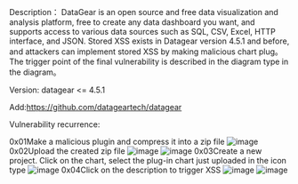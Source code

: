 Description： DataGear is an open source and free data visualization and analysis platform, free to create any data dashboard you want, and supports access to various data sources such as SQL, CSV, Excel, HTTP interface, and JSON. Stored XSS exists in Datagear version 4.5.1 and before, and attackers can implement stored XSS by making malicious chart plug。The trigger point of the final vulnerability is described in the diagram type in the diagram。

Version: datagear <= 4.5.1

Add:https://github.com/datageartech/datagear

Vulnerability recurrence:

0x01Make a malicious plugin and compress it into a zip file
![image](https://user-images.githubusercontent.com/65865031/226665615-146e6a09-1175-414c-9528-668d0bcd2dc2.png)
0x02Upload the created zip file
![image](https://user-images.githubusercontent.com/65865031/226665787-7b781b48-18b7-4613-b494-c7e95e564046.png)
![image](https://user-images.githubusercontent.com/65865031/226665850-030f4cbc-2121-40ee-a54e-8ece42d53b3b.png)
0x03Create a new project. Click on the chart, select the plug-in chart just uploaded in the icon type
![image](https://user-images.githubusercontent.com/65865031/226665936-74ac9f87-8495-477e-ae6e-334ebfbf7a03.png)
0x04Click on the description to trigger XSS
![image](https://user-images.githubusercontent.com/65865031/226666098-7f909eca-f81a-43a3-8a93-51fd0f390f50.png)
![image](https://user-images.githubusercontent.com/65865031/226666118-e8a85579-278a-460c-9d40-18f07e6c1d94.png)
